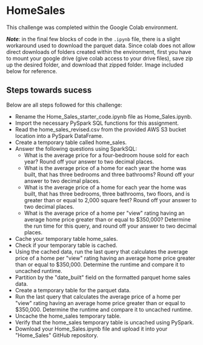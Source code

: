 # HomeSales

This challenge was completed within the Google Colab environment. 

***Note***: in the final few blocks of code in the `.ipynb` file, there is a slight workaround used to download the parquet data. Since colab does not allow direct downloads of folders created within the environment, first you have to mount your google drive (give colab access to your drive files), save zip up the desired folder, and download that zipped folder. Image included below for reference. 

## Steps towards sucess
Below are all steps followed for this challenge:
- Rename the Home_Sales_starter_code.ipynb file as Home_Sales.ipynb.
- Import the necessary PySpark SQL functions for this assignment.
- Read the home_sales_revised.csv from the provided AWS S3 bucket location into a PySpark DataFrame.
- Create a temporary table called home_sales.
- Answer the following questions using SparkSQL:
  - What is the average price for a four-bedroom house sold for each year? Round off your answer to two decimal places.
  - What is the average price of a home for each year the home was built, that has three bedrooms and three bathrooms? Round off your answer to two decimal places.
  - What is the average price of a home for each year the home was built, that has three bedrooms, three bathrooms, two floors, and is greater than or equal to 2,000 square feet? Round off your answer to two decimal places.
  - What is the average price of a home per "view" rating having an average home price greater than or equal to $350,000? Determine the run time for this query, and round off your answer to two decimal places.
- Cache your temporary table home_sales.
- Check if your temporary table is cached.
- Using the cached data, run the last query that calculates the average price of a home per "view" rating having an average home price greater than or equal to $350,000. Determine the runtime and compare it to uncached runtime.
- Partition by the "date_built" field on the formatted parquet home sales data.
- Create a temporary table for the parquet data.
- Run the last query that calculates the average price of a home per "view" rating having an average home price greater than or equal to $350,000. Determine the runtime and compare it to uncached runtime.
- Uncache the home_sales temporary table.
- Verify that the home_sales temporary table is uncached using PySpark.
- Download your Home_Sales.ipynb file and upload it into your "Home_Sales" GitHub repository.
